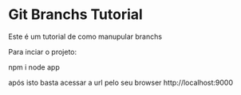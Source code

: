 # Git Branchs Tutorial

Este é um tutorial de como manupular branchs

Para inciar o projeto:

npm i
node app

após isto basta acessar a url pelo seu browser http://localhost:9000

